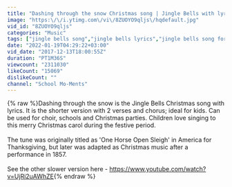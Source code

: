 ```yaml
---
title: "Dashing through the snow Christmas song | Jingle Bells with lyrics"
image: "https:\/\/i.ytimg.com\/vi\/8ZUOYO9qljs\/hqdefault.jpg"
vid_id: "8ZUOYO9qljs"
categories: "Music"
tags: ["jingle bells song","jingle bells lyrics","jingle bells song for children"]
date: "2022-01-19T04:29:22+03:00"
vid_date: "2017-12-13T18:00:55Z"
duration: "PT1M36S"
viewcount: "2311030"
likeCount: "15069"
dislikeCount: ""
channel: "School Mo-Ments"
---
```

{% raw %}Dashing through the snow is the Jingle Bells Christmas song with lyrics. It is the shorter version with 2 verses and chorus; ideal for kids. Can be used for choir, schools and Christmas parties. Children love singing to this merry Christmas carol during the festive period.<br /><br />The tune was originally titled as 'One Horse Open Sleigh' in America for Thanksgiving, but later was adapted as Christmas music after a performance in 1857.<br /><br />See the other slower version here - <a rel="nofollow" target="blank" href="https://www.youtube.com/watch?v=UjRi2uAWhZE">https://www.youtube.com/watch?v=UjRi2uAWhZE</a>{% endraw %}
